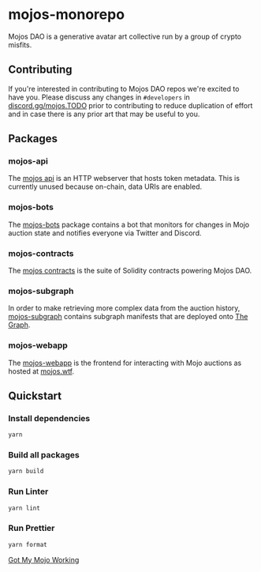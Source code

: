 # mojos-monorepo

Mojos DAO is a generative avatar art collective run by a group of crypto misfits.

## Contributing

If you're interested in contributing to Mojos DAO repos we're excited to have you. Please discuss any changes in `#developers` in [discord.gg/mojos.TODO](https://discord.gg/mojos) prior to contributing to reduce duplication of effort and in case there is any prior art that may be useful to you.

## Packages

### mojos-api

The [mojos api](packages/mojos-api) is an HTTP webserver that hosts token metadata. This is currently unused because on-chain, data URIs are enabled.

### mojos-bots

The [mojos-bots](packages/mojos-bots) package contains a bot that monitors for changes in Mojo auction state and notifies everyone via Twitter and Discord.

### mojos-contracts

The [mojos contracts](packages/mojos-contracts) is the suite of Solidity contracts powering Mojos DAO.

### mojos-subgraph

In order to make retrieving more complex data from the auction history, [mojos-subgraph](packages/mojos-subgraph) contains subgraph manifests that are deployed onto [The Graph](https://thegraph.com).

### mojos-webapp

The [mojos-webapp](packages/mojos-webapp) is the frontend for interacting with Mojo auctions as hosted at [mojos.wtf](https://mojos.wtf).

## Quickstart

### Install dependencies

```sh
yarn
```

### Build all packages

```sh
yarn build
```

### Run Linter

```sh
yarn lint
```

### Run Prettier

```sh
yarn format
```


[Got My Mojo Working](https://www.youtube.com/watch?v=8hEYwk0bypY)
